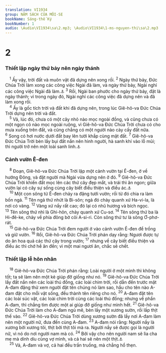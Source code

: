 ```yaml
---
translation: VI1934
group: NĂM SÁCH CỦA MÔI-SE
bookName: Sáng-thế Ký 
bookNumber: 1
audio: \Audio\VI1934\sa\2.mp3; \Audio\VI1934\1-ms-nguyen-thi\sa\2.mp3
---
```


<div class="title"><h1>2</h1><h3>Thiết lập ngày thứ bảy nên ngày thánh</h3></div>
<span class="verse sa_2_1"> <sup>1</sup> Ấy vậy, trời đất và muôn vật đã dựng nên xong rồi. </span>
<span class="verse sa_2_2"><sup>2</sup> Ngày thứ bảy, Đức Chúa Trời làm xong các công việc Ngài đã làm, và ngày thứ bảy, Ngài nghỉ các công việc Ngài đã làm.<a data-toggle="tooltip" data-placement="bottom" title="Xu 20:11; He 4:4,10">⚓</a></span>
<span class="verse sa_2_3"><sup>3</sup> Rồi, Ngài ban phước cho ngày thứ bảy, đặt là ngày thánh; vì trong ngày đó, Ngài nghỉ các công việc đã dựng nên và đã làm xong rồi. <br/></span>
<span class="verse sa_2_4"> <sup>4</sup> Ấy là gốc tích trời và đất khi đã dựng nên, trong lúc Giê-hô-va Đức Chúa Trời dựng nên trời và đất. <br/></span>
<span class="verse sa_2_5"> <sup>5</sup> Vả, lúc đó, chưa có một cây nhỏ nào mọc ngoài đồng, và cũng chưa có một ngọn cỏ nào mọc ngoài ruộng, vì Giê-hô-va Đức Chúa Trời chưa có cho mưa xuống trên đất, và cũng chẳng có một người nào cày cấy đất nữa. </span>
<span class="verse sa_2_6"><sup>6</sup> Song có hơi nước dưới đất bay lên tưới khắp cùng mặt đất. </span>
<span class="verse sa_2_7"><sup>7</sup> Giê-hô-va Đức Chúa Trời bèn lấy bụi đất nắn nên hình người, hà sanh khí vào lỗ mũi; thì người trở nên một loài sanh linh.<a data-toggle="tooltip" data-placement="bottom" title="1Co 15:45">⚓</a><br/></span>
<div class="title"><h3>Cảnh vườn Ê-đen</h3></div>
<span class="verse sa_2_8"> <sup>8</sup> Đoạn, Giê-hô-va Đức Chúa Trời lập một cảnh vườn tại Ê-đen, ở về hướng Đông, và đặt người mà Ngài vừa dựng nên ở đó. </span>
<span class="verse sa_2_9"><sup>9</sup> Giê-hô-va Đức Chúa Trời khiến đất mọc lên các thứ cây đẹp mắt, và trái thì ăn ngon; giữa vườn lại có cây sự sống cùng cây biết điều thiện và điều ác.<a data-toggle="tooltip" data-placement="bottom" title="Kh 2:7; 22:2,14">⚓</a><br/></span>
<span class="verse sa_2_10"> <sup>10</sup> Một con sông từ Ê-đen chảy ra đặng tưới vườn; rồi từ đó chia ra làm bốn ngả. </span>
<span class="verse sa_2_11"><sup>11</sup> Tên ngả thứ nhứt là Bi-sôn; ngả đó chảy quanh xứ Ha-vi-la, là nơi có vàng. </span>
<span class="verse sa_2_12"><sup>12</sup> Vàng xứ nầy rất cao; đó lại có nhũ hương và bích ngọc. </span>
<span class="verse sa_2_13"><sup>13</sup> Tên sông thứ nhì là Ghi-hôn, chảy quanh xứ Cu-sơ. </span>
<span class="verse sa_2_14"><sup>14</sup> Tên sông thứ ba là Hi-đê-ke, chảy về phía đông bờ cõi A-si-ri. Còn sông thứ tư là sông Ơ-phơ-rát. <br/></span>
<span class="verse sa_2_15"> <sup>15</sup> Giê-hô-va Đức Chúa Trời đem người ở vào cảnh vườn Ê-đen để trồng và giữ vườn. </span>
<span class="verse sa_2_16"><sup>16</sup> Rồi, Giê-hô-va Đức Chúa Trời phán dạy rằng: Ngươi được tự do ăn hoa quả các thứ cây trong vườn; </span>
<span class="verse sa_2_17"><sup>17</sup> nhưng về cây biết điều thiện và điều ác thì chớ hề ăn đến; vì một mai ngươi ăn, chắc sẽ chết. <br/></span>
<div class="title"><h3>Thiết lập lễ hôn nhân</h3></div>
<span class="verse sa_2_18"> <sup>18</sup> Giê-hô-va Đức Chúa Trời phán rằng: Loài người ở một mình thì không tốt; ta sẽ làm nên một kẻ giúp đỡ giống như nó. </span>
<span class="verse sa_2_19"><sup>19</sup> Giê-hô-va Đức Chúa Trời lấy đất nắn nên các loài thú đồng, các loài chim trời, rồi dẫn đến trước mặt A-đam đặng thử xem người đặt tên chúng nó làm sao, hầu cho tên nào A-đam đặt cho mỗi vật sống, đều thành tên riêng cho nó. </span>
<span class="verse sa_2_20"><sup>20</sup> A-đam đặt tên các loài súc vật, các loài chim trời cùng các loài thú đồng; nhưng về phần A-đam, thì chẳng tìm được một ai giúp đỡ giống như mình hết. </span>
<span class="verse sa_2_21"><sup>21</sup> Giê-hô-va Đức Chúa Trời làm cho A-đam ngủ mê, bèn lấy một xương sườn, rồi lấp thịt thế vào. </span>
<span class="verse sa_2_22"><sup>22</sup> Giê-hô-va Đức Chúa Trời dùng xương sườn đã lấy nơi A-đam làm nên một người nữ, đưa đến cùng A-đam. </span>
<span class="verse sa_2_23"><sup>23</sup> A-đam nói rằng: Người nầy là xương bởi xương tôi, thịt bởi thịt tôi mà ra. Người nầy sẽ được gọi là người nữ, vì nó do nơi người nam mà có. </span>
<span class="verse sa_2_24"><sup>24</sup> Bởi vậy cho nên người nam sẽ lìa cha mẹ mà dính díu cùng vợ mình, và cả hai sẽ nên một thịt.<a data-toggle="tooltip" data-placement="bottom" title="Mat 19:5; Mac 10:7-8; 1Co 6:16; Eph 5:31">⚓</a><br/></span>
<span class="verse sa_2_25"> <sup>25</sup> Vả, A-đam và vợ, cả hai đều trần truồng, mà chẳng hổ thẹn. <br/></span>
